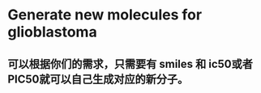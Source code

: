 # Generate new molecules for glioblastoma

##  可以根据你们的需求，只需要有 smiles 和 ic50或者 PIC50就可以自己生成对应的新分子。   
